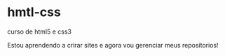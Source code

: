 # hmtl-css
 curso de html5 e css3

Estou aprendendo a crirar sites e agora vou gerenciar meus reposítorios!